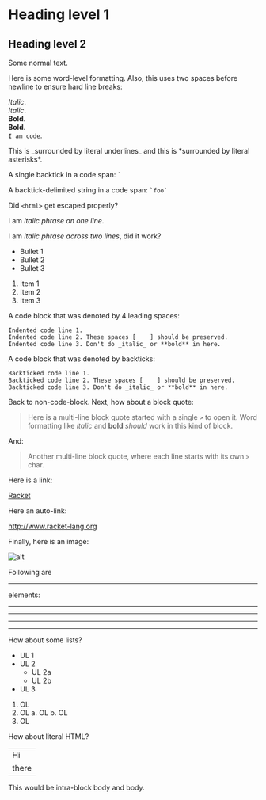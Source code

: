 # Heading level 1

## Heading level 2

Some normal text.

Here is some word-level formatting. Also, this uses two spaces before
newline to ensure hard line breaks:

_Italic_.  
*Italic*.  
__Bold__.  
**Bold**.  
`I am code`.  

This is \_surrounded by literal underlines\_ and this is \*surrounded
by literal asterisks\*.

A single backtick in a code span: `` ` ``

A backtick-delimited string in a code span: `` `foo` ``

Did `<html>` get escaped properly?

I am _italic phrase on one line_.

I am _italic phrase across two
lines_, did it work?

- Bullet 1
- Bullet 2
- Bullet 3

1. Item 1
2. Item 2
3. Item 3

A code block that was denoted by 4 leading spaces:

    Indented code line 1.
    Indented code line 2. These spaces [    ] should be preserved.
    Indented code line 3. Don't do _italic_ or **bold** in here.

A code block that was denoted by backticks:

```racket
Backticked code line 1.
Backticked code line 2. These spaces [    ] should be preserved.
Backticked code line 3. Don't do _italic_ or **bold** in here.
```
Back to non-code-block. Next, how about a block quote:

> Here is a multi-line block quote started
with a single `>` to open it. Word formatting
like _italic_ and __bold__ _should_ work in this
kind of block.

And:

> Another multi-line block quote, where
> each line starts with its own `>` char.

Here is a link:

[Racket](http://www.racket-lang.org/)

Here an auto-link:

<http://www.racket-lang.org>

Finally, here is an image:

![alt](http://racket-lang.org/logo.png "Racket logo")

Following are <hr> elements:

---

***

- - -

* * *

How about some lists?

- UL 1
- UL 2
  - UL 2a
  - UL 2b
- UL 3

1. OL
2. OL
  a. OL
  b. OL
3. OL

How about literal HTML?

<table>
<tr>
<td>Hi</td>
</tr>
<tr>
<td>there</td>
</tr>
</table>

This would be intra-block <span>body</span> and <span key="val">body</span>.
